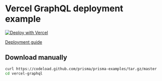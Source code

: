 # Vercel GraphQL deployment example

[![Deploy with Vercel](https://vercel.com/button)](https://vercel.com/new/project?template=https://github.com/prisma/prisma-examples/tree/master/deployment-platforms/vercel-graphql)

[Deployment guide](https://www.prisma.io/docs/guides/deployment/deploying-to-vercel)

## Download manually

```bash
curl https://codeload.github.com/prisma/prisma-examples/tar.gz/master | tar -xz --strip=2 prisma-examples-master/deployment-platforms/vercel-graphql
cd vercel-graphql
```
